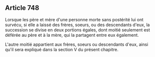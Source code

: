 Article 748
----
Lorsque les père et mère d'une personne morte sans postérité lui ont survécu, si
elle a laissé des frères, soeurs, ou des descendants d'eux, la succession se
divise en deux portions égales, dont moitié seulement est déférée au père et à
la mère, qui la partagent entre eux également.

L'autre moitié appartient aux frères, soeurs ou descendants d'eux, ainsi qu'il
sera expliqué dans la section V du présent chapitre.
